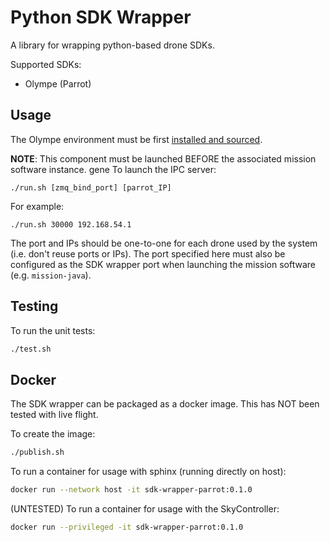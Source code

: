 # Python SDK Wrapper

A library for wrapping python-based drone SDKs.

Supported SDKs:

- Olympe (Parrot)

## Usage

The Olympe environment must be first [installed and sourced](https://developer.parrot.com/docs/olympe/installation.html#system-requirements).

**NOTE**: This component must be launched BEFORE the associated mission software instance.
gene
To launch the IPC server:
```
./run.sh [zmq_bind_port] [parrot_IP]
```

For example:
```
./run.sh 30000 192.168.54.1
```

The port and IPs should be one-to-one for each drone used by the system (i.e. don't reuse ports or IPs). The port
specified here must also be configured as the SDK wrapper port when launching the mission software (e.g. `mission-java`).


## Testing

To run the unit tests:

```bash
./test.sh
```

## Docker

The SDK wrapper can be packaged as a docker image. This has NOT been tested with live flight.

To create the image:
```bash
./publish.sh
```

To run a container for usage with sphinx (running directly on host):
```bash
docker run --network host -it sdk-wrapper-parrot:0.1.0
```

(UNTESTED) To run a container for usage with the SkyController:
```bash
docker run --privileged -it sdk-wrapper-parrot:0.1.0
```

